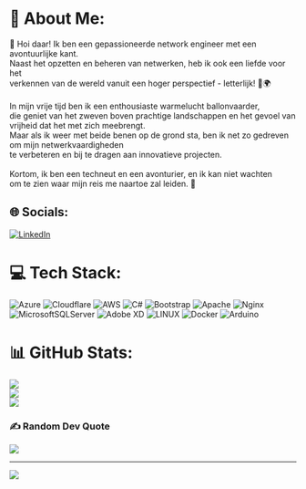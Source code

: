 # 💫 About Me:
👋 Hoi daar! Ik ben een gepassioneerde network engineer met een avontuurlijke kant.<br> Naast het opzetten en beheren van netwerken, heb ik ook een liefde voor het <br>verkennen van de wereld vanuit een hoger perspectief - letterlijk! 🎈🌍<br><br>In mijn vrije tijd ben ik een enthousiaste warmelucht ballonvaarder, <br>die geniet van het zweven boven prachtige landschappen en het gevoel van vrijheid dat het met zich meebrengt.<br> Maar als ik weer met beide benen op de grond sta, ben ik net zo gedreven om mijn netwerkvaardigheden <br>te verbeteren en bij te dragen aan innovatieve projecten.<br><br>Kortom, ik ben een techneut en een avonturier, en ik kan niet wachten <br>om te zien waar mijn reis me naartoe zal leiden. 🚀


## 🌐 Socials:
[![LinkedIn](https://img.shields.io/badge/LinkedIn-%230077B5.svg?logo=linkedin&logoColor=white)](https://linkedin.com/in/bart-roels-811597203) 

# 💻 Tech Stack:
![Azure](https://img.shields.io/badge/azure-%230072C6.svg?style=for-the-badge&logo=azure-devops&logoColor=white) ![Cloudflare](https://img.shields.io/badge/Cloudflare-F38020?style=for-the-badge&logo=Cloudflare&logoColor=white) ![AWS](https://img.shields.io/badge/AWS-%23FF9900.svg?style=for-the-badge&logo=amazon-aws&logoColor=white) ![C#](https://img.shields.io/badge/c%23-%23239120.svg?style=for-the-badge&logo=c-sharp&logoColor=white) ![Bootstrap](https://img.shields.io/badge/bootstrap-%23563D7C.svg?style=for-the-badge&logo=bootstrap&logoColor=white) ![Apache](https://img.shields.io/badge/apache-%23D42029.svg?style=for-the-badge&logo=apache&logoColor=white) ![Nginx](https://img.shields.io/badge/nginx-%23009639.svg?style=for-the-badge&logo=nginx&logoColor=white) ![MicrosoftSQLServer](https://img.shields.io/badge/Microsoft%20SQL%20Sever-CC2927?style=for-the-badge&logo=microsoft%20sql%20server&logoColor=white) ![Adobe XD](https://img.shields.io/badge/Adobe%20XD-470137?style=for-the-badge&logo=Adobe%20XD&logoColor=#FF61F6) ![LINUX](https://img.shields.io/badge/Linux-FCC624?style=for-the-badge&logo=linux&logoColor=black) ![Docker](https://img.shields.io/badge/docker-%230db7ed.svg?style=for-the-badge&logo=docker&logoColor=white) ![Arduino](https://img.shields.io/badge/-Arduino-00979D?style=for-the-badge&logo=Arduino&logoColor=white)
# 📊 GitHub Stats:
![](https://github-readme-stats.vercel.app/api?username=Bart-Roels&theme=solarized-dark&hide_border=false&include_all_commits=true&count_private=true)<br/>
![](https://github-readme-streak-stats.herokuapp.com/?user=Bart-Roels&theme=solarized-dark&hide_border=false)<br/>
![](https://github-readme-stats.vercel.app/api/top-langs/?username=Bart-Roels&theme=solarized-dark&hide_border=false&include_all_commits=true&count_private=true&layout=compact)

### ✍️ Random Dev Quote
![](https://quotes-github-readme.vercel.app/api?type=horizontal&theme=radical)

---
[![](https://visitcount.itsvg.in/api?id=Bart-Roels&icon=0&color=0)](https://visitcount.itsvg.in)

<!-- Proudly created with GPRM ( https://gprm.itsvg.in ) -->
